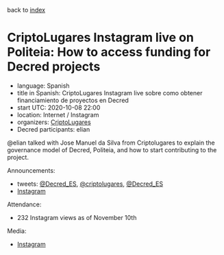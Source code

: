 back to [index](index.md)

# CriptoLugares Instagram live on Politeia: How to access funding for Decred projects

- language: Spanish
- title in Spanish: CriptoLugares Instagram live sobre como obtener financiamiento de proyectos en Decred
- start UTC: 2020-10-08 22:00
- location: Internet / Instagram
- organizers: [CriptoLugares](https://twitter.com/criptolugares)
- Decred participants: elian

\@elian talked with Jose Manuel da Silva from Criptolugares to explain the governance model of Decred, Politeia, and how to start contributing to the project.

Announcements:

- tweets: [@Decred_ES](https://twitter.com/Decred_ES/status/1313869491160444929), [@criptolugares](https://twitter.com/criptolugares/status/1314193961532223488), [@Decred_ES](https://twitter.com/Decred_ES/status/1314270152280678400)
- [Instagram](https://www.instagram.com/p/CGFWl-7HQ-E/)

Attendance:

- 232 Instagram views as of November 10th

Media:

- [Instagram](https://www.instagram.com/p/CGGZc5Gntil/)

